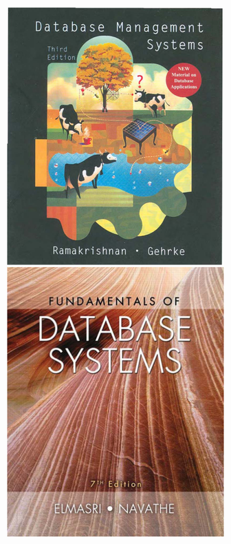 ![cover](./images/Database_Management_Systems_[Ramakrishnan]_(3).png)
![cover](./images/Fundamentals_of_Database_Systems_[Elmasri,_Navathe]_(7).png)